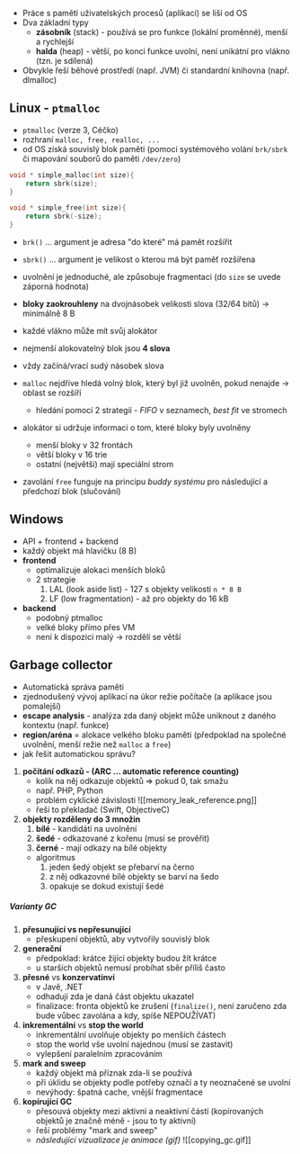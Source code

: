 - Práce s pamětí uživatelských procesů (aplikací) se liší od OS
- Dva základní typy
	- **zásobník** (stack) - používá se pro funkce (lokální proměnné), menší a rychlejší
	- **halda** (heap) - větší, po konci funkce uvolní, není unikátní pro vlákno (tzn. je sdílená)
- Obvykle řeší běhové prostředí (např. JVM) či standardní knihovna (např. dlmalloc)

## Linux - `ptmalloc`
- `ptmalloc` (verze 3, Céčko)
- rozhraní `malloc, free, realloc, ...`
- od OS získá souvislý blok paměti (pomocí systémového volání `brk/sbrk` či mapování souborů do paměti `/dev/zero`)
```C
void * simple_malloc(int size){
	return sbrk(size);
}

void * simple_free(int size){
	return sbrk(-size);
}
```

- `brk()` ... argument je adresa "do které" má pamět rozšířit
- `sbrk()` ... argument je velikost o kterou má být paměť rozšířena

- uvolnění je jednoduché, ale způsobuje fragmentaci (do `size` se uvede záporná hodnota)
- **bloky zaokrouhleny** na dvojnásobek velikosti slova (32/64 bitů) -> minimálně 8 B
- každé vlákno může mít svůj alokátor
- nejmenší alokovatelný blok jsou **4 slova**
- vždy začíná/vrací sudý násobek slova
- `malloc` nejdříve hledá volný blok, který byl již uvolněn, pokud nenajde -> oblast se rozšíří
	- hledání pomocí 2 strategií - *FIFO* v seznamech, *best fit* ve stromech
- alokátor si udržuje informaci o tom, které bloky byly uvolněny
	- menší bloky v 32 frontách
	- větší bloky v 16 trie
	- ostatní (největší) mají speciální strom
- zavolání `free` funguje na principu *buddy systému* pro následující a předchozí blok (slučování)

## Windows
- API + frontend + backend
 - každý objekt má hlavičku (8 B)
- **frontend**
	- optimalizuje alokaci menších bloků
	- 2 strategie
		1) LAL (look aside list) - 127 s objekty velikosti `n * 8 B`
		2) LF (low fragmentation) - až pro objekty do 16 kB
- **backend**
	- podobný ptmalloc
	- velké bloky přímo přes VM
	- není k dispozici malý -> rozdělí se větší

## Garbage collector
- Automatická správa paměti
- zjednodušený vývoj aplikací na úkor režie počítače (a aplikace jsou pomalejší)
- **escape analysis** - analýza zda daný objekt může uniknout z daného kontextu (např. funkce)
- **region/aréna** = alokace velkého bloku paměti (předpoklad na společné uvolnění, menší režie než `malloc` a `free`)
- jak řešit automatickou správu?
1) **počítání odkazů - (ARC ... automatic reference counting)**
	- kolik na něj odkazuje objektů => pokud 0, tak smažu
	- např. PHP, Python
	-  problém cyklické závislosti
		![[memory_leak_reference.png]]
	- řeší to překladač (Swift, ObjectiveC)
2) **objekty rozděleny do 3 množin**
	1) **bílé** - kandidáti na uvolnění
	2) **šedé** - odkazované z kořenu (musí se prověřit)
	3) **černé** - mají odkazy na bílé objekty
	- algoritmus
		1) jeden šedý objekt se přebarví na černo
		2) z něj odkazovné bílé objekty se barví na šedo
		3) opakuje se dokud existují šedé
##### Varianty GC
1) **přesunující vs nepřesunující**
	- přeskupení objektů, aby vytvořily souvislý blok
2) **generační**
	- předpoklad: krátce žijící objekty budou žít krátce
	- u starších objektů nemusí probíhat sběr příliš často
3) **přesné** vs **konzervatinví**
	- v Javě, .NET
	- odhadují zda je daná část objektu ukazatel
	- finalizace: fronta objektů ke zrušení (`finalize()`, není zaručeno zda bude vůbec zavolána a kdy, spíše NEPOUŽÍVAT)
1) **inkrementální** vs **stop the world**
	- inkrementální uvolňuje objekty po menších částech
	- stop the world vše uvolní najednou (musí se zastavit)
	- vylepšení paralelním zpracováním
2) **mark and sweep**
	- každý objekt má příznak zda-li se používá
	- při úklidu se objekty podle potřeby označí a ty neoznačené se uvolní
	- nevýhody: špatná cache, vnější fragmentace
3) **kopírující GC**
	- přesouvá objekty mezi aktivní a neaktivní částí (kopírovaných objektů je značně méně - jsou to ty aktivní)
	- řeší problémy "mark and sweep"
	- *následující vizualizace je animace (gif)*
	![[copying_gc.gif]]